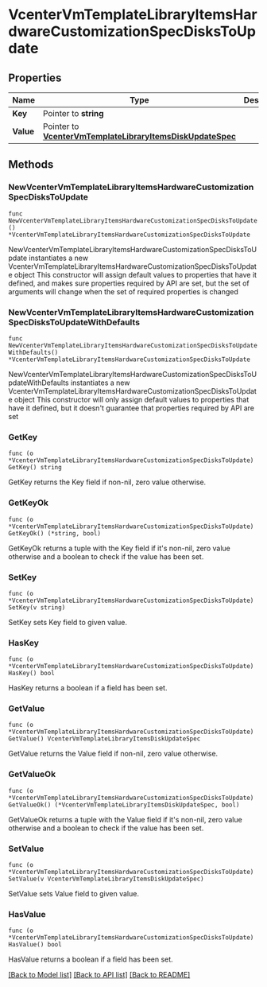 # VcenterVmTemplateLibraryItemsHardwareCustomizationSpecDisksToUpdate

## Properties

Name | Type | Description | Notes
------------ | ------------- | ------------- | -------------
**Key** | Pointer to **string** |  | [optional] 
**Value** | Pointer to [**VcenterVmTemplateLibraryItemsDiskUpdateSpec**](VcenterVmTemplateLibraryItemsDiskUpdateSpec.md) |  | [optional] 

## Methods

### NewVcenterVmTemplateLibraryItemsHardwareCustomizationSpecDisksToUpdate

`func NewVcenterVmTemplateLibraryItemsHardwareCustomizationSpecDisksToUpdate() *VcenterVmTemplateLibraryItemsHardwareCustomizationSpecDisksToUpdate`

NewVcenterVmTemplateLibraryItemsHardwareCustomizationSpecDisksToUpdate instantiates a new VcenterVmTemplateLibraryItemsHardwareCustomizationSpecDisksToUpdate object
This constructor will assign default values to properties that have it defined,
and makes sure properties required by API are set, but the set of arguments
will change when the set of required properties is changed

### NewVcenterVmTemplateLibraryItemsHardwareCustomizationSpecDisksToUpdateWithDefaults

`func NewVcenterVmTemplateLibraryItemsHardwareCustomizationSpecDisksToUpdateWithDefaults() *VcenterVmTemplateLibraryItemsHardwareCustomizationSpecDisksToUpdate`

NewVcenterVmTemplateLibraryItemsHardwareCustomizationSpecDisksToUpdateWithDefaults instantiates a new VcenterVmTemplateLibraryItemsHardwareCustomizationSpecDisksToUpdate object
This constructor will only assign default values to properties that have it defined,
but it doesn't guarantee that properties required by API are set

### GetKey

`func (o *VcenterVmTemplateLibraryItemsHardwareCustomizationSpecDisksToUpdate) GetKey() string`

GetKey returns the Key field if non-nil, zero value otherwise.

### GetKeyOk

`func (o *VcenterVmTemplateLibraryItemsHardwareCustomizationSpecDisksToUpdate) GetKeyOk() (*string, bool)`

GetKeyOk returns a tuple with the Key field if it's non-nil, zero value otherwise
and a boolean to check if the value has been set.

### SetKey

`func (o *VcenterVmTemplateLibraryItemsHardwareCustomizationSpecDisksToUpdate) SetKey(v string)`

SetKey sets Key field to given value.

### HasKey

`func (o *VcenterVmTemplateLibraryItemsHardwareCustomizationSpecDisksToUpdate) HasKey() bool`

HasKey returns a boolean if a field has been set.

### GetValue

`func (o *VcenterVmTemplateLibraryItemsHardwareCustomizationSpecDisksToUpdate) GetValue() VcenterVmTemplateLibraryItemsDiskUpdateSpec`

GetValue returns the Value field if non-nil, zero value otherwise.

### GetValueOk

`func (o *VcenterVmTemplateLibraryItemsHardwareCustomizationSpecDisksToUpdate) GetValueOk() (*VcenterVmTemplateLibraryItemsDiskUpdateSpec, bool)`

GetValueOk returns a tuple with the Value field if it's non-nil, zero value otherwise
and a boolean to check if the value has been set.

### SetValue

`func (o *VcenterVmTemplateLibraryItemsHardwareCustomizationSpecDisksToUpdate) SetValue(v VcenterVmTemplateLibraryItemsDiskUpdateSpec)`

SetValue sets Value field to given value.

### HasValue

`func (o *VcenterVmTemplateLibraryItemsHardwareCustomizationSpecDisksToUpdate) HasValue() bool`

HasValue returns a boolean if a field has been set.


[[Back to Model list]](../README.md#documentation-for-models) [[Back to API list]](../README.md#documentation-for-api-endpoints) [[Back to README]](../README.md)


